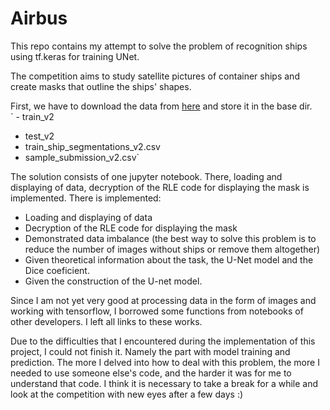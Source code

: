 # Airbus
This repo contains my attempt to solve the problem of recognition ships using tf.keras for training UNet.

The competition aims to study satellite pictures of container ships and create masks that outline the ships' shapes.

First, we have to download the data from [here](https://www.kaggle.com/competitions/airbus-ship-detection/data?select=train_ship_segmentations_v2.csv) and store it in the base dir.  
` - train_v2 
  - test_v2
  - train_ship_segmentations_v2.csv
  - sample_submission_v2.csv`

The solution consists of one jupyter notebook. There, loading and displaying of data, decryption of the RLE code for displaying the mask is implemented. There is implemented:

- Loading and displaying of data
- Decryption of the RLE code for displaying the mask
- Demonstrated data imbalance (the best way to solve this problem is to reduce the number of images without ships or remove them altogether)
- Given theoretical information about the task, the U-Net model and the Dice coeficient.
- Given the construction of the U-net model.

Since I am not yet very good at processing data in the form of images and working with tensorflow, I borrowed some functions from notebooks of other developers. I left all links to these works.

Due to the difficulties that I encountered during the implementation of this project, I could not finish it. Namely the part with model training and prediction. The more I delved into how to deal with this problem, the more I needed to use someone else's code, and the harder it was for me to understand that code. 
I think it is necessary to take a break for a while and look at the competition with new eyes after a few days :)

